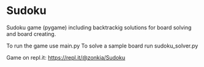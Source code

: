 # Sudoku
Sudoku game (pygame) including backtrackig solutions for board solving and board creating.

To run the game use main.py
To solve a sample board run sudoku_solver.py

Game on repl.it:
https://repl.it/@zonkia/Sudoku
